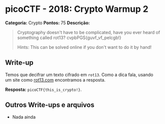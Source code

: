 # picoCTF - 2018: Crypto Warmup 2

**Categoria:** Crypto
**Pontos:** 75
**Descrição:**

> Cryptography doesn't have to be complicated, have you ever heard of something called rot13? cvpbPGS{guvf_vf_pelcgb!}
>
> Hints:
> This can be solved online if you don't want to do it by hand!


## Write-up

Temos que decifrar um texto cifrado em `rot13`. Como a dica fala, usando um site como [rot13.com](https://rot13.com/) encontramos a resposta.

**Resposta:** `picoCTF{this_is_crypto!}`.
## Outros Write-ups e arquivos

* Nada ainda
